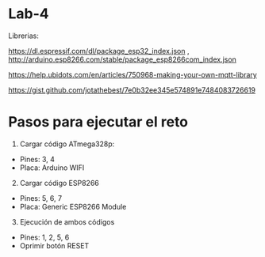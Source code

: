 # Lab-4

Librerias:

https://dl.espressif.com/dl/package_esp32_index.json , http://arduino.esp8266.com/stable/package_esp8266com_index.json

https://help.ubidots.com/en/articles/750968-making-your-own-mqtt-library

https://gist.github.com/jotathebest/7e0b32ee345e574891e7484083726619

# Pasos para ejecutar el reto

1. Cargar código ATmega328p:

- Pines: 3, 4
- Placa: Arduino WIFI

2. Cargar código ESP8266

- Pines: 5, 6, 7
- Placa: Generic ESP8266 Module

3. Ejecución de ambos códigos

- Pines: 1, 2, 5, 6
- Oprimir botón RESET